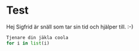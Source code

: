 # Test

Hej Sigfrid är snäll som tar sin tid och hjälper till. :-)

```python
Tjenare din jäkla coola
for i in list(i)
```

```python

```
